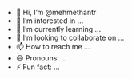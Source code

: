 - 👋 Hi, I’m @mehmethantr
- 👀 I’m interested in ...
- 🌱 I’m currently learning ...
- 💞️ I’m looking to collaborate on ...
- 📫 How to reach me ...
- 😄 Pronouns: ...
- ⚡ Fun fact: ...

<!---
mehmethantr/mehmethantr is a ✨ special ✨ repository because its `README.md` (this file) appears on your GitHub profile.
You can click the Preview link to take a look at your changes.
--->
